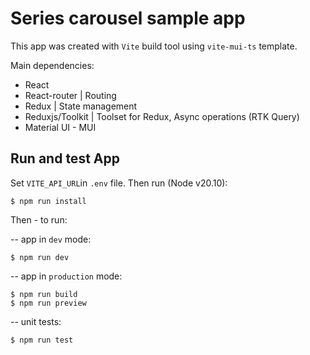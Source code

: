 # Series carousel sample app

This app was created with `Vite` build tool using `vite-mui-ts` template.

Main dependencies:

- React
- React-router | Routing
- Redux | State management
- Reduxjs/Toolkit | Toolset for Redux, Async operations (RTK Query)
- Material UI - MUI

## Run and test App

Set `VITE_API_URL`in `.env` file.
Then run (Node v20.10):

```
$ npm run install
```

Then - to run:

-- app in `dev` mode:

```
$ npm run dev
```

-- app in `production` mode:

```
$ npm run build
$ npm run preview
```

-- unit tests:

```
$ npm run test
```
